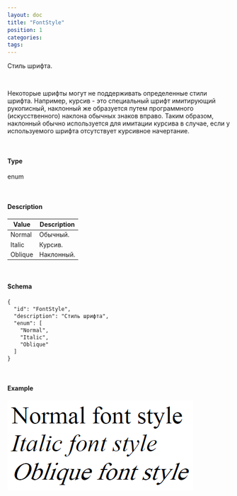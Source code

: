 ```yaml
---
layout: doc
title: "FontStyle"
position: 1
categories: 
tags: 
---
```


Стиль шрифта.

    

Некоторые шрифты могут не поддерживать определенные стили шрифта. Например, курсив - это специальный шрифт имитирующий рукописный, наклонный же образуется путем программного (искусственного) наклона обычных знаков вправо. Таким образом, наклонный обычно используется для имитации курсива в случае, если у используемого шрифта отсутствует курсивное начертание.

   

#### Type

enum

   

#### Description  

|Value|Description|
|-----|-----------|
|Normal|Обычный.|
|Italic|Курсив.|
|Oblique|Наклонный.|

   

#### Schema

```
{
  "id": "FontStyle",
  "description": "Стиль шрифта",
  "enum": [
    "Normal",
    "Italic",
    "Oblique"
  ]
}
```

   

#### Example

![](FontStyle.PNG)

 

 

